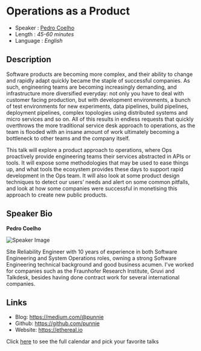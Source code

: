 Operations as a Product
========================

* Speaker   : [Pedro Coelho](https://pixels.camp/punnie)
* Length    : *45-60 minutes*
* Language  : *English*

Description
-----------

Software products are becoming more complex, and their ability to change and rapidly adapt quickly became the staple of successful companies. As such, engineering teams are becoming increasingly demanding, and infrastructure more diversified everyday: not only you have to deal with customer facing production, but with development environments, a bunch of test environments for new experiments, data pipelines, build pipelines, deployment pipelines, complex topologies using distributed systems and micro services and so on. All of this results in endless requests that quickly overthrows the more traditional service desk approach to operations, as the team is flooded with an insane amount of work ultimately becoming a bottleneck to other teams and the company itself.

This talk will explore a product approach to operations, where Ops proactively provide engineering teams their services abstracted in APIs or tools. It will expose some methodologies that may be used to ease things up, and what tools the ecosystem provides these days to support rapid development in the Ops team. It will also look at some product design techniques to detect our users’ needs and alert on some common pitfalls, and look at how some companies were successful in monetising this approach to create new public products.

Speaker Bio
-----------

**Pedro Coelho**

![Speaker Image](https://avatars0.githubusercontent.com/u/224565?v=4&s=400)

Site Reliability Engineer with 10 years of experience in both Software Engineering and System Operations roles, owning a strong Software Engineering technical background and good business acumen. I've worked for companies such as the Fraunhofer Research Institute, Gruvi and Talkdesk, besides having done contract work for several international companies.

Links
-----

* Blog: https://medium.com/@punnie
* Github: https://github.com/punnie
* Website: https://ethereal.io

Click [here][1] to see the full calendar and pick your favorite talks

[1]: https://pixels.camp/schedule/
